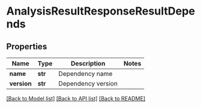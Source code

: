 # AnalysisResultResponseResultDepends

## Properties
Name | Type | Description | Notes
------------ | ------------- | ------------- | -------------
**name** | **str** | Dependency name |
**version** | **str** | Dependency version |

[[Back to Model list]](../README.md#documentation-for-models) [[Back to API list]](../README.md#documentation-for-api-endpoints) [[Back to README]](../README.md)

